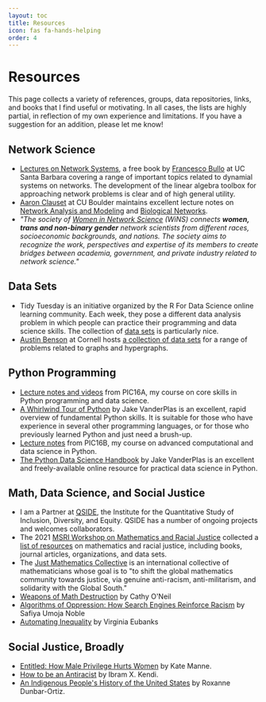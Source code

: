 ```yaml
---
layout: toc
title: Resources
icon: fas fa-hands-helping
order: 4
---
```


# Resources

This page collects a variety of references, groups, data repositories, links, and books that I find useful or motivating. In all cases, the lists are highly partial, in reflection of my own experience and limitations. If you have a suggestion for an addition, please let me know! 

## Network Science

- [Lectures on Network Systems](http://motion.me.ucsb.edu/book-lns/), a free book by [Francesco Bullo](http://motion.me.ucsb.edu/) at UC Santa Barbara covering a range of important topics related to dynamial systems on networks. The development of the linear algebra toolbox for approaching network problems is clear and of high general utility.   
- [Aaron Clauset](https://aaronclauset.github.io/) at CU Boulder maintains excellent lecture notes on [Network Analysis and Modeling](https://aaronclauset.github.io/courses/5352/) and [Biological Networks](https://aaronclauset.github.io/courses/3352/). 
- *"The society of [Women in Network Science](https://www.networkscienceinstitute.org/wins) (WiNS) connects **women, trans and non-binary gender** network scientists from different races, socioeconomic backgrounds, and nations. The society aims to recognize the work, perspectives and expertise of its members to create bridges between academia, government, and private industry related to network science."* 

## Data Sets

- Tidy Tuesday is an initiative organized by the R For Data Science online learning community. Each week, they pose a different data analysis problem in which people can practice their programming and data science skills. The collection of [data sets](https://github.com/rfordatascience/tidytuesday) is particularly nice. 
- [Austin Benson](https://www.cs.cornell.edu/~arb/) at Cornell hosts [a collection of data sets](https://www.cs.cornell.edu/~arb/data/) for a range of problems related to graphs and hypergraphs. 

## Python Programming

- [Lecture notes and videos](https://philchodrow.github.io/PIC16A/schedule/) from PIC16A, my course on core skills in Python programming and data science. 
- [A Whirlwind Tour of Python](https://jakevdp.github.io/WhirlwindTourOfPython/) by Jake VanderPlas is an excellent, rapid overview of fundamental Python skills. It is suitable for those who have experience in several other programming languages, or for those who previously learned Python and just need a brush-up.  
- [Lecture notes](https://philchodrow.github.io/PIC16B/schedule/) from PIC16B, my course on advanced computational and data science in Python.  
- [The Python Data Science Handbook](https://jakevdp.github.io/PythonDataScienceHandbook/) by Jake VanderPlas is an excellent and freely-available online resource for practical data science in Python. 

## Math, Data Science, and Social Justice

- I am a Partner at [QSIDE](https://qsideinstitute.org/), the Institute for the Quantitative Study of Inclusion, Diversity, and Equity. QSIDE has a number of ongoing projects and welcomes collaborators. 
- The 2021 [MSRI Workshop on Mathematics and Racial Justice](https://www.msri.org/workshops/1012) collected a [list of resources](https://docs.google.com/document/d/1-40eCiJdlOIxDWnALv-kqO5-0c5NH1M857-_kTj-GeE/edit?usp=sharing) on mathematics and racial justice, including books, journal articles, organizations, and data sets.
- The [Just Mathematics Collective](https://www.justmathematicscollective.net/) is an international collective of mathematicians whose goal is to "to shift the global mathematics community towards justice, via genuine anti-racism, anti-militarism, and solidarity with the Global South."
- [Weapons of Math Destruction](https://bookshop.org/books/weapons-of-math-destruction-how-big-data-increases-inequality-and-threatens-democracy/9780553418835) by Cathy O'Neil
- [Algorithms of Oppression: How Search Engines Reinforce Racism](https://bookshop.org/books/algorithms-of-oppression-how-search-engines-reinforce-racism/9781479837243) by Safiya Umoja Noble
- [Automating Inequality](https://bookshop.org/books/automating-inequality-how-high-tech-tools-profile-police-and-punish-the-poor/9781250215789) by Virginia Eubanks

## Social Justice, Broadly

- [Entitled: How Male Privilege Hurts Women](https://bookshop.org/books/entitled-how-male-privilege-hurts-women/9781984826558) by Kate Manne. 
- [How to be an Antiracist](https://bookshop.org/books/how-to-be-an-antiracist/9780525509288) by Ibram X. Kendi. 
- [An Indigenous People's History of the United States](https://bookshop.org/books/an-indigenous-peoples-history-of-the-united-states/9780807057834) by Roxanne Dunbar-Ortiz. 